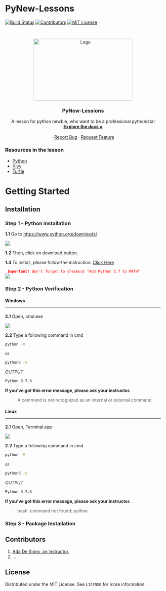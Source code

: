 # PyNew-Lessons

<!-- PROJECT SHIELDS -->
[![Build Status][build-shield]]()
[![Contributors][contributors-shield]]()
[![MIT License][license-shield]][license-url]

<!-- PROJECT LOGO -->
<br />
<p align="center">
  <a href="https://github.com/adadesions/PyKLogger">
    <img src="https://firebasestorage.googleapis.com/v0/b/adabrain-9229.appspot.com/o/PyNew-lessons%2Flogo_white_background.jpg?alt=media&token=d2989e54-e7a3-49b4-a71a-aacb9ef8fcf6" alt="Logo" width="320" height="200">
  </a>

  <h3 align="center">PyNew-Lessions</h3>

  <p align="center">
    A lesson for python newbie, who want to be a professional pythonista! 
    <br />
    <a href="https://github.com/adadesions/PyNew-Lessons"><strong>Explore the docs »</strong></a>
    <br />
    <br />
    ·
    <a href="https://github.com/adadesions/PyNew-Lessons/issues">Report Bug</a>
    ·
    <a href="https://github.com/adadesions/PyNew-Lessons/issues">Request Feature</a>
  </p>
</p>


<!-- ABOUT THE PROJECT -->
### Resources in the lesson
* [Python](https://python.org)
* [Kivy](https://kivy.org)
* [Turtle](https://docs.python.org/3/library/turtle.html)



<!-- GETTING STARTED -->
# Getting Started

## Installation
### Step 1 - Python installation
**1.1** Go to https://www.python.org/downloads/

<img src="https://firebasestorage.googleapis.com/v0/b/adabrain-9229.appspot.com/o/PyNew-lessons%2Finstallation%2FScreenshot%20from%202019-05-21%2015-31-41.png?alt=media&token=51aaaf03-4510-4ae8-bce9-3b4a66bc3637">

**1.2** Then, click on download button.

**1.3** To install, please follow the instruction. [Click Here](https://realpython.com/installing-python/)

<span style="color:red;">
<code> <b>Important!</b> don't forget to checkout "Add Python 3.7 to PATH"
</code>
</span>
<img src="https://firebasestorage.googleapis.com/v0/b/adabrain-9229.appspot.com/o/PyNew-lessons%2Finstallation%2FScreenshot%20from%202019-05-21%2015-51-54.png?alt=media&token=6f245dd5-8d2d-421a-a93d-f86066f9fdc3"/>


### Step 2 - Python Verification
#### Windows <hr>
**2.1** Open, cmd.exe

<img src="https://firebasestorage.googleapis.com/v0/b/adabrain-9229.appspot.com/o/PyNew-lessons%2Finstallation%2FWindows_cmd.jpg?alt=media&token=49451dfb-b6c8-4c3d-bf02-12835d75631c">

**2.2** Type a following command in cmd
```sh
python -V
```
or
```sh
python3 -V
```

*OUTPUT*
```sh
Python 3.7.3
```
**If you've got this error message, please ask your instructor.**
> A command is not recognized as an internal or external command


#### Linux <hr>
**2.1** Open, Terminal app

<img src="https://firebasestorage.googleapis.com/v0/b/adabrain-9229.appspot.com/o/PyNew-lessons%2Finstallation%2FScreenshot%20from%202019-05-21%2016-35-41.png?alt=media&token=8eafd1ca-e988-455d-a148-ac13516e79c2">

**2.2** Type a following command in cmd
```sh
python -V
```
or
```sh
python3 -V
```

*OUTPUT*
```sh
Python 3.7.3
```
**If you've got this error message, please ask your instructor.**
> bash: command not found: python

### Step 3 - Package Installation
<!-- CONTRIBUTING -->
## Contributors

1. [Ada De Sions, an Instructor.](https://github.com/adadesions/)
2. ...

<!-- LICENSE -->
## License

Distributed under the MIT License. See `LICENSE` for more information.








<!-- MARKDOWN LINKS & IMAGES -->
[build-shield]: https://img.shields.io/badge/build-passing-brightgreen.svg?style=flat-square
[contributors-shield]: https://img.shields.io/badge/contributors-1-orange.svg?style=flat-square
[license-shield]: https://img.shields.io/badge/license-MIT-blue.svg?style=flat-square
[license-url]: https://choosealicense.com/licenses/mit
[linkedin-shield]: https://img.shields.io/badge/-LinkedIn-black.svg?style=flat-square&logo=linkedin&colorB=555
[start-screenshot]: https://raw.githubusercontent.com/adadesions/PyKLogger/master/screenshots/startup_screen.png

<!-- Installation -->
[download-python]: https://firebasestorage.googleapis.com/v0/b/adabrain-9229.appspot.com/o/PyNew-lessons%2Finstallation%2FScreenshot%20from%202019-05-21%2015-31-41.png?alt=media&token=51aaaf03-4510-4ae8-bce9-3b4a66bc3637